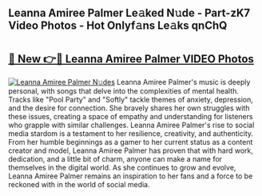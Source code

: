 ## Leanna Amiree Palmer Le𝚊ked N𝚞de - Part-zK7 Video Photos - Hot Onlyf𝚊ns Le𝚊ks qnChQ

# <h2><a href="http://ab79520.deff.icu/?id=Leanna+Amiree+Palmer">🔗 New 👉🔴 Leanna Amiree Palmer VIDEO Photos</a></h2>

[![Leanna Amiree Palmer N𝚞des](https://i.imgur.com/rIISA9y.gif)](http://ab79520.deff.icu/?id=Leanna+Amiree+Palmer)
Leanna Amiree Palmer's music is deeply personal, with songs that delve into the complexities of mental health. Tracks like "Pool Party" and "Softly" tackle themes of anxiety, depression, and the desire for connection. She bravely shares her own struggles with these issues, creating a space of empathy and understanding for listeners who grapple with similar challenges. Leanna Amiree Palmer's rise to social media stardom is a testament to her resilience, creativity, and authenticity. From her humble beginnings as a gamer to her current status as a content creator and model, Leanna Amiree Palmer has proven that with hard work, dedication, and a little bit of charm, anyone can make a name for themselves in the digital world. As she continues to grow and evolve, Leanna Amiree Palmer remains an inspiration to her fans and a force to be reckoned with in the world of social media.
